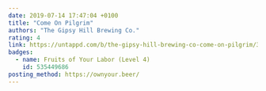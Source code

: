 ```yaml
---
date: 2019-07-14 17:47:04 +0100
title: "Come On Pilgrim"
authors: "The Gipsy Hill Brewing Co."
rating: 4
link: https://untappd.com/b/the-gipsy-hill-brewing-co-come-on-pilgrim/3278296
badges:
  - name: Fruits of Your Labor (Level 4)
    id: 535449686
posting_method: https://ownyour.beer/
---
```

